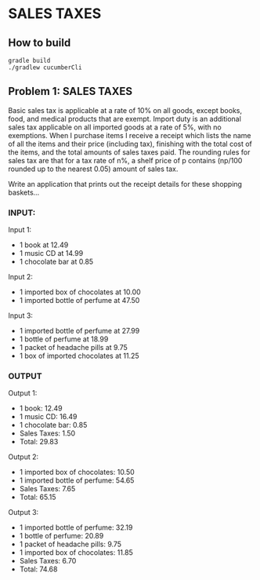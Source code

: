 # SALES TAXES

## How to build
````
gradle build
./gradlew cucumberCli
````




## Problem 1: SALES TAXES 
Basic sales tax is applicable at a rate of 10% on all goods, except books, food, and medical products that are exempt. Import duty is an additional sales tax 
applicable on all imported goods at a rate of 5%, with no exemptions. When I purchase items I receive a receipt which lists the name of all the items and their price (including tax), finishing with the total cost of the items, 
and the total amounts of sales taxes paid. The rounding rules for sales tax are that for a tax rate of n%, a shelf price of p contains (np/100 rounded up to the nearest 0.05) amount of sales tax.

Write an application that prints out the receipt details for these shopping baskets…

### INPUT: 

Input 1: 
* 1 book at 12.49 
* 1 music CD at 14.99 
* 1 chocolate bar at 0.85 

Input 2: 
* 1 imported box of chocolates at 10.00 
* 1 imported bottle of perfume at 47.50 

Input 3: 
* 1 imported bottle of perfume at 27.99 
* 1 bottle of perfume at 18.99 
* 1 packet of headache pills at 9.75 
* 1 box of imported chocolates at 11.25

### OUTPUT 

Output 1: 
* 1 book: 12.49 
* 1 music CD: 16.49 
* 1 chocolate bar: 0.85 
* Sales Taxes: 1.50 
* Total: 29.83 

Output 2: 
* 1 imported box of chocolates: 10.50 
* 1 imported bottle of perfume: 54.65 
* Sales Taxes: 7.65 
* Total: 65.15 

Output 3: 
* 1 imported bottle of perfume: 32.19 
* 1 bottle of perfume: 20.89 
* 1 packet of headache pills: 9.75 
* 1 imported box of chocolates: 11.85 
* Sales Taxes: 6.70 
* Total: 74.68 
